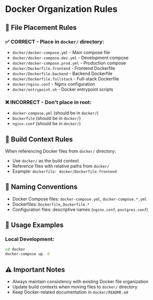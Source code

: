 # Docker Organization Rules

## 📁 File Placement Rules

### ✅ CORRECT - Place in `docker/` directory:
- `docker/docker-compose.yml` - Main compose file
- `docker/docker-compose.dev.yml` - Development compose
- `docker/docker-compose.prod.yml` - Production compose
- `docker/Dockerfile.frontend` - Frontend Dockerfile
- `docker/Dockerfile.backend` - Backend Dockerfile
- `docker/Dockerfile.fullstack` - Full-stack Dockerfile
- `docker/nginx.conf` - Nginx configuration
- `docker/entrypoint.sh` - Docker entrypoint scripts

### ❌ INCORRECT - Don't place in root:
- `docker-compose.yml` (should be in `docker/`)
- `Dockerfile` (should be in `docker/`)
- `nginx.conf` (should be in `docker/`)

## 🔧 Build Context Rules

When referencing Docker files from `docker/` directory:
- Use `docker/` as the build context
- Reference files with relative paths from `docker/`
- Example: `dockerfile: docker/Dockerfile.frontend`

## 📝 Naming Conventions

- Docker Compose files: `docker-compose.yml`, `docker-compose.*.yml`
- Dockerfiles: `Dockerfile`, `Dockerfile.*`
- Configuration files: descriptive names (`nginx.conf`, `postgres.conf`)

## 🚀 Usage Examples

### Local Development:
```bash
cd docker
docker-compose up -d
```


## ⚠️ Important Notes

- Always maintain consistency with existing Docker file organization
- Update build contexts when moving files to `docker/` directory
- Keep Docker-related documentation in `docker/README.md`
